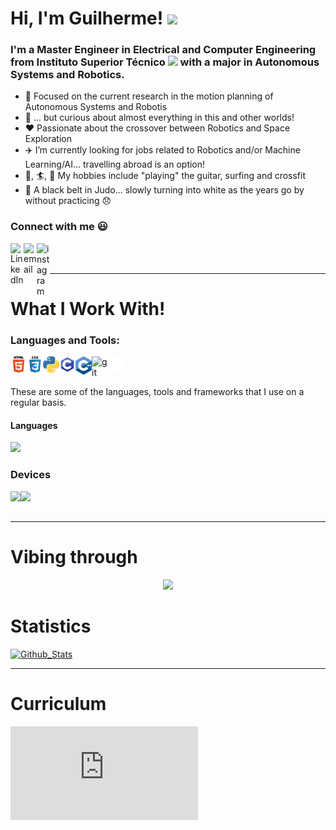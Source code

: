 # Hi, I'm Guilherme! <img src="https://media.giphy.com/media/hvRJCLFzcasrR4ia7z/giphy.gif" width="25px">


<h3>I'm a Master Engineer in Electrical and Computer Engineering from Instituto Superior Técnico <img src="https://upload.wikimedia.org/wikipedia/pt/e/ed/IST_Logo.png" width="15px"> with a major in <span>Autonomous Systems and Robotics.</span></h3>


- :book: Focused on the current research in the motion planning of Autonomous Systems and Robotis
- :eyes: ... but curious about almost everything in this and other worlds!
- :heart: Passionate about the crossover between Robotics and Space Exploration
- :airplane: I’m currently looking for jobs related to Robotics and/or Machine Learning/AI... travelling abroad is an option!
- :guitar:, :surfer:, :muscle: My hobbies include "playing" the guitar, surfing and crossfit
- 🥋 A black belt in Judo... slowly turning into white as the years go by without practicing :disappointed:

### Connect with me :smiley:
<a href="https://www.linkedin.com/in/guilherme-viegas/">
  <img align="left" alt="LinkedIn" width="21px" src="https://camo.githubusercontent.com/c8a9c5b414cd812ad6a97a46c29af67239ddaeae08c41724ff7d945fb4c047e5/68747470733a2f2f6564656e742e6769746875622e696f2f537570657254696e7949636f6e732f696d616765732f7376672f6c696e6b6564696e2e737667" />
</a>
<a href="mailto:ggmviegas@gmail.com">
  <img align="left" alt="email" width="21px" src="https://camo.githubusercontent.com/4a3dd8d10a27c272fd04b2ce8ed1a130606f95ea6a76b5e19ce8b642faa18c27/68747470733a2f2f6564656e742e6769746875622e696f2f537570657254696e7949636f6e732f696d616765732f7376672f676d61696c2e737667" />
</a>
<a href="https://www.instagram.com/guilherme.viegas99/?hl=en">
  <img align="left" alt="instagram" width="21px" src="https://camo.githubusercontent.com/c9dacf0f25a1489fdbc6c0d2b41cda58b77fa210a13a886d6f99e027adfbd358/68747470733a2f2f6564656e742e6769746875622e696f2f537570657254696e7949636f6e732f696d616765732f7376672f696e7374616772616d2e737667" />
</a>
<br/><br/>

---
# What I Work With!

### Languages and Tools:

<a href="https://www.w3.org/html/" target="_blank"><img align="left" alt="HTML5" width="26px" src="https://raw.githubusercontent.com/github/explore/80688e429a7d4ef2fca1e82350fe8e3517d3494d/topics/html/html.png" /></a>
<a href="https://www.w3schools.com/css/" target="_blank"><img align="left" alt="CSS3" width="26px" src="https://raw.githubusercontent.com/github/explore/80688e429a7d4ef2fca1e82350fe8e3517d3494d/topics/css/css.png" /></a>
<a href="https://www.python.org" target="_blank"> <img align="left" alt="Python" width="26px" src="https://github.com/Aakarsh-B/trying-repos/blob/master/python-5.svg?raw=true"/> </a>
<a href="https://www.cprogramming.com/" target="_blank"> <img align="left" alt="C" width="26px" src="https://github.com/Aakarsh-B/trying-repos/blob/master/c-programming.png"/> </a>
<a href="https://www.w3schools.com/cpp/" target="_blank"> <img align="left" alt="C++" width="26px" src="https://github.com/Aakarsh-B/trying-repos/blob/master/c++.png"/> </a>
<a href="https://git-scm.com/" target="_blank"> <img align="left" alt="git" width="26px" src="https://www.vectorlogo.zone/logos/git-scm/git-scm-icon.svg"/> </a>
<img align="left" alt="GitHub" width="26px" src="https://github.com/Aakarsh-B/trying-repos/blob/master/github.svg" />
<br />
<br />

<p>These are some of the languages, tools and frameworks that I use on a regular basis.</p>

<h4>Languages</h4>
<p>
  <img src="https://github-readme-stats.vercel.app/api/top-langs/?username=Guilherme-Viegas&theme=github_dark&layout=compact&hide=jupyter%20notebook" />
</p>

### Devices

<p>
  <img align="left" src="https://img.shields.io/badge/Raspberry Pi-A22846?&style=for-the-badge&logo=Raspberry Pi&logoColor=white" />
  <img align="left" src="https://img.shields.io/badge/Arduino-00979D?&style=for-the-badge&logo=Arduino&logoColor=white" />
</p>
<br/><br/>

---
# Vibing through

<p align="center">
  <img src="https://spotify-github-profile.vercel.app/api/view.svg?uid=mouhcine.mesmouki&redirect=true][https://spotify-github-profile.vercel.app/api/view.svg?uid=gabad1nh0&cover_image=true&theme=default&bar_color=5e30eb&bar_color_cover=true"/>
 </p>

# Statistics

[![Github_Stats](https://github-readme-stats.vercel.app/api?username=Guilherme-Viegas&include_all_commits=true&count_private=true&show_icons=true&line_height=20&title_color=FFFFFF&icon_color=FFFFFF&text_color=FFFFFF&bg_color=0D1117)](https://github.com/anuraghazra/github-readme-stats)

---
# Curriculum
![Resume_Guilherme_Viegas.pdf](https://github.com/Guilherme-Viegas/Guilherme-Viegas/blob/main/curriculum.pdf)
